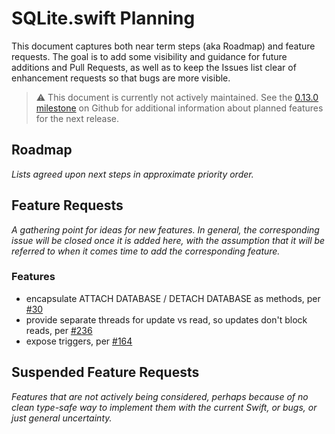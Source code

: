 # SQLite.swift Planning

This document captures both near term steps (aka Roadmap) and feature
requests. The goal is to add some visibility and guidance for future
additions and Pull Requests, as well as to keep the Issues list clear of
enhancement requests so that bugs are more visible.

> ⚠ This document is currently not actively maintained. See
> the [0.13.0 milestone](https://github.com/stephencelis/SQLite.swift/issues?q=is%3Aopen+is%3Aissue+milestone%3A0.13.0)
> on Github for additional information about planned features for the next release.

## Roadmap

_Lists agreed upon next steps in approximate priority order._

## Feature Requests

_A gathering point for ideas for new features. In general, the corresponding
issue will be closed once it is added here, with the assumption that it will
be referred to when it comes time to add the corresponding feature._

### Features

 * encapsulate ATTACH DATABASE / DETACH DATABASE as methods, per
   [#30](https://github.com/stephencelis/SQLite.swift/issues/30)
 * provide separate threads for update vs read, so updates don't block reads,
   per [#236](https://github.com/stephencelis/SQLite.swift/issues/236)
 * expose triggers, per
   [#164](https://github.com/stephencelis/SQLite.swift/issues/164)

## Suspended Feature Requests

_Features that are not actively being considered, perhaps because of no clean
type-safe way to implement them with the current Swift, or bugs, or just
general uncertainty._
